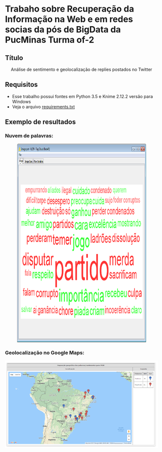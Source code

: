 # Trabaho sobre Recuperação da Informação na Web e em redes socias da pós de BigData da PucMinas Turma of-2

## Título

<center>
Análise de sentimento e geolocalização de replies postados no Twitter
</center>


## Requisitos

- Esse trabalho possui fontes em Python 3.5 e Knime 2.12.2 versão para Windows
- Veja o arquivo <a href='https://github.com/rodrigoteodoro/ritrabalhofinal/blob/master/requirements.txt'>requirements.txt</a>

## Exemplo de resultados

### Nuvem de palavras:

<center>
<img height=653px width=425px src="https://github.com/rodrigoteodoro/ritrabalhofinal/blob/master/knime/rede45.png">
</center>

### Geolocalização no Google Maps:

<center>
<img src="https://github.com/rodrigoteodoro/ritrabalhofinal/blob/master/knime/georede45.png">
</center>



